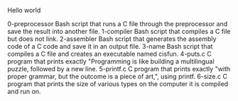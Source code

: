 Hello world

0-preprocessor Bash script that runs a C file through the preprocessor and save the result into another file.
1-compiler Bash script that compiles a C file but does not link.
2-assembler Bash script that generates the assembly code of a C code and save it in an output file.
3-name Bash script that compiles a C file and creates an executable named cisfun.
4-puts.c C program that prints exactly "Programming is like building a multilingual puzzle, followed by a new line.
5-printf.c C program that prints exactly "with proper grammar, but the outcome is a piece of art,", using printf.
6-size.c C program that prints the size of various types on the computer it is compiled and run on.
